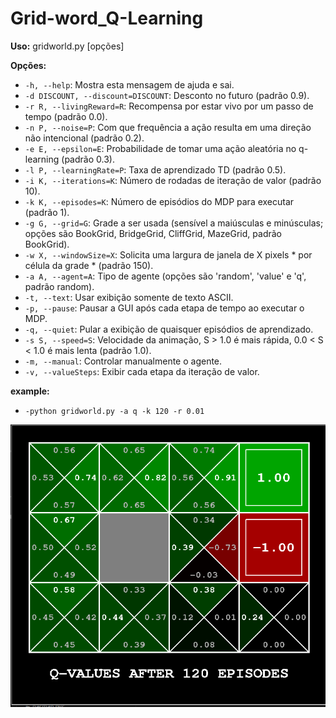# Grid-word_Q-Learning

**Uso:** gridworld.py [opções]

**Opções:**
- `-h, --help`: Mostra esta mensagem de ajuda e sai.
- `-d DISCOUNT, --discount=DISCOUNT`: Desconto no futuro (padrão 0.9).
- `-r R, --livingReward=R`: Recompensa por estar vivo por um passo de tempo (padrão 0.0).
- `-n P, --noise=P`: Com que frequência a ação resulta em uma direção não intencional (padrão 0.2).
- `-e E, --epsilon=E`: Probabilidade de tomar uma ação aleatória no q-learning (padrão 0.3).
- `-l P, --learningRate=P`: Taxa de aprendizado TD (padrão 0.5).
- `-i K, --iterations=K`: Número de rodadas de iteração de valor (padrão 10).
- `-k K, --episodes=K`: Número de episódios do MDP para executar (padrão 1).
- `-g G, --grid=G`: Grade a ser usada (sensível a maiúsculas e minúsculas; opções são BookGrid, BridgeGrid, CliffGrid, MazeGrid, padrão BookGrid).
- `-w X, --windowSize=X`: Solicita uma largura de janela de X pixels * por célula da grade * (padrão 150).
- `-a A, --agent=A`: Tipo de agente (opções são 'random', 'value' e 'q', padrão random).
- `-t, --text`: Usar exibição somente de texto ASCII.
- `-p, --pause`: Pausar a GUI após cada etapa de tempo ao executar o MDP.
- `-q, --quiet`: Pular a exibição de quaisquer episódios de aprendizado.
- `-s S, --speed=S`: Velocidade da animação, S > 1.0 é mais rápida, 0.0 < S < 1.0 é mais lenta (padrão 1.0).
- `-m, --manual`: Controlar manualmente o agente.
- `-v, --valueSteps`: Exibir cada etapa da iteração de valor.
  
**example:**
- `-python gridworld.py -a q -k 120 -r 0.01`

![values after episodes](https://github.com/Daniel227a/Grid-word_Q-Learning/blob/main/Captura%20de%20tela%20de%202023-07-24%2013-23-24.png)
